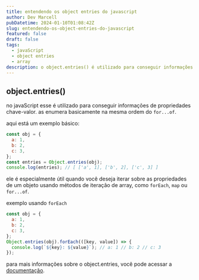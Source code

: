 ```yaml
---
title: entendendo os object entries do javascript
author: Dev Marcell
pubDatetime: 2024-01-10T01:08:42Z
slug: entendendo-os-object-entries-do-javascript
featured: false
draft: false
tags:
  - javaScript
  - object entries
  - array
description: o object.entries() é utilizado para conseguir informações de propriedades chave-valor. as enumera basicamente na mesma ordem do...
---
```


## object.entries()

no javaScript esse é utilizado para conseguir informações de propriedades chave-valor. as enumera basicamente na mesma ordem do `for...of`.

aqui está um exemplo básico:

```javascript
const obj = {
  a: 1,
  b: 2,
  c: 3,
};
const entries = Object.entries(obj);
console.log(entries); // [ ['a', 1], ['b', 2], ['c', 3] ]
```

ele é especialmente útil quando você deseja iterar sobre as propriedades de um objeto usando métodos de iteração de array, como `forEach`, `map` ou `for...of`.

exemplo usando `forEach`

```javascript
const obj = {
  a: 1,
  b: 2,
  c: 3,
};
Object.entries(obj).forEach(([key, value]) => {
  console.log(`${key}: ${value}`); // a: 1 // b: 2 // c: 3
});
```

para mais informações sobre o object.entries, você pode acessar a <a href='https://developer.mozilla.org/en-US/docs/Web/JavaScript/Reference/Global_Objects/Object/entries'>documentação</a>.
